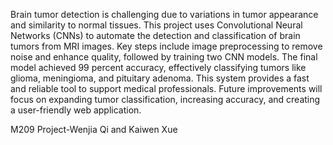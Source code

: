 Brain tumor detection is challenging due to variations in tumor appearance and similarity to normal tissues. 
This project uses Convolutional Neural Networks (CNNs) to automate the detection and classification of brain tumors from MRI images. 
Key steps include image preprocessing to remove noise and enhance quality, followed by training two CNN models. 
The final model achieved 99 percent accuracy, effectively classifying tumors like glioma, meningioma, and pituitary adenoma. 
This system provides a fast and reliable tool to support medical professionals. 
Future improvements will focus on expanding tumor classification, increasing accuracy, and creating a user-friendly web application.

M209 Project-Wenjia Qi and Kaiwen Xue
